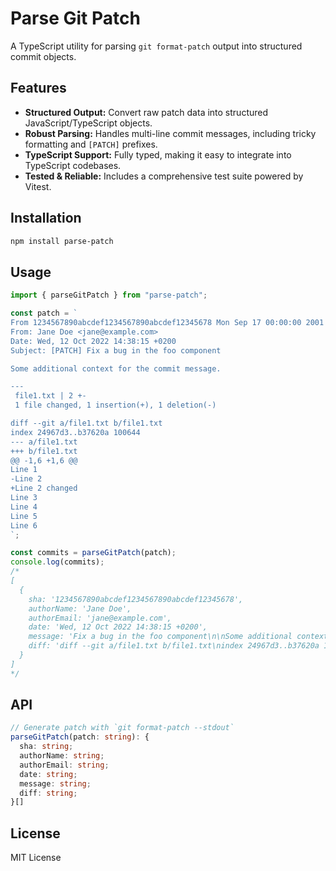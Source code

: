 # Parse Git Patch

A TypeScript utility for parsing `git format-patch` output into structured commit objects.

## Features

- **Structured Output:** Convert raw patch data into structured JavaScript/TypeScript objects.
- **Robust Parsing:** Handles multi-line commit messages, including tricky formatting and `[PATCH]` prefixes.
- **TypeScript Support:** Fully typed, making it easy to integrate into TypeScript codebases.
- **Tested & Reliable:** Includes a comprehensive test suite powered by Vitest.

## Installation

```bash
npm install parse-patch
```

## Usage

```typescript
import { parseGitPatch } from "parse-patch";

const patch = `
From 1234567890abcdef1234567890abcdef12345678 Mon Sep 17 00:00:00 2001
From: Jane Doe <jane@example.com>
Date: Wed, 12 Oct 2022 14:38:15 +0200
Subject: [PATCH] Fix a bug in the foo component

Some additional context for the commit message.

---
 file1.txt | 2 +-
 1 file changed, 1 insertion(+), 1 deletion(-)

diff --git a/file1.txt b/file1.txt
index 24967d3..b37620a 100644
--- a/file1.txt
+++ b/file1.txt
@@ -1,6 +1,6 @@
Line 1
-Line 2
+Line 2 changed
Line 3
Line 4
Line 5
Line 6
`;

const commits = parseGitPatch(patch);
console.log(commits);
/*
[
  {
    sha: '1234567890abcdef1234567890abcdef12345678',
    authorName: 'Jane Doe',
    authorEmail: 'jane@example.com',
    date: 'Wed, 12 Oct 2022 14:38:15 +0200',
    message: 'Fix a bug in the foo component\n\nSome additional context for the commit message.',
    diff: 'diff --git a/file1.txt b/file1.txt\nindex 24967d3..b37620a 100644\n--- a/file1.txt\n+++ b/file1.txt\n@@ -1,6 +1,6 @@\nLine 1\n-Line 2\n+Line 2 changed\nLine 3\nLine 4\nLine 5\nLine 6'
  }
]
*/
```

## API

```typescript
// Generate patch with `git format-patch --stdout`
parseGitPatch(patch: string): {
  sha: string;
  authorName: string;
  authorEmail: string;
  date: string;
  message: string;
  diff: string;
}[]
```

## License

MIT License
